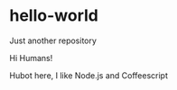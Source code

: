 hello-world
===========

Just another repository

Hi Humans!

Hubot here, I like Node.js and Coffeescript
